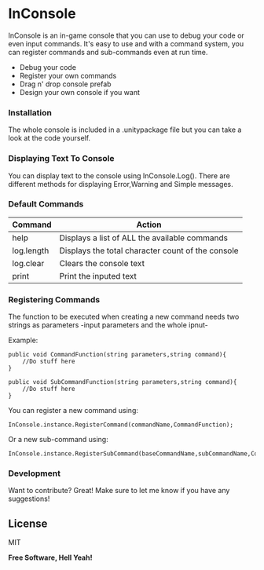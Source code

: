 # InConsole

InConsole is an in-game console that you can use to debug your code or even input commands. It's easy to use and with a command system, you can register commands and sub-commands even at run time.

  - Debug your code
  - Register your own commands
  - Drag n' drop console prefab
  - Design your own console if you want
 
### Installation

The whole console is included in a .unitypackage file but you can take a look at the code yourself.

### Displaying Text To Console

You can display text to the console using InConsole.Log(). There are different methods for displaying Error,Warning and Simple messages. 

### Default Commands

| Command | Action |
| ------- | ------ |
| help | Displays a list of ALL the available commands |
| log.length | Displays the total character count of the console |
| log.clear | Clears the console text |
| print | Print the inputed text |

### Registering Commands

The function to be executed when creating a new command needs two strings as parameters -input parameters and the whole ipnut-

Example:
```
public void CommandFunction(string parameters,string command){
    //Do stuff here
}

public void SubCommandFunction(string parameters,string command){
    //Do stuff here
}
```

You can register a new command using:
```
InConsole.instance.RegisterCommand(commandName,CommandFunction);
```

Or a new sub-command using:
```
InConsole.instance.RegisterSubCommand(baseCommandName,subCommandName,CommandFunction);
```


### Development

Want to contribute? Great!
Make sure to let me know if you have any suggestions!


License
----

MIT


**Free Software, Hell Yeah!**
